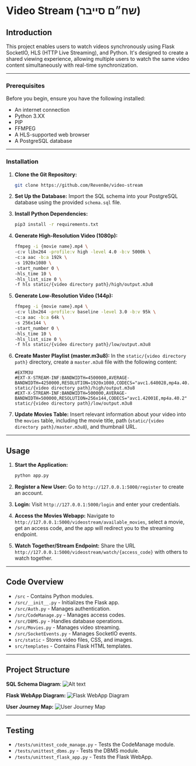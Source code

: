# Video Stream (שח״ם סייבר)

## Introduction

This project enables users to watch videos synchronously using Flask SocketIO, HLS (HTTP Live Streaming), and Python. It's designed to create a shared viewing experience, allowing multiple users to watch the same video content simultaneously with real-time synchronization.

---
### Prerequisites

Before you begin, ensure you have the following installed:
- An internet connection
- Python 3.XX
- PIP
- FFMPEG
- A HLS-supported web browser
- A PostgreSQL database

---
### Installation

1. **Clone the Git Repository:**
   ```bash
   git clone https://github.com/Reven8e/video-stream
   ```

2. **Set Up the Database:**
   Import the SQL schema into your PostgreSQL database using the provided `schema.sql` file.

3. **Install Python Dependencies:**
   ```bash
   pip3 install -r requirements.txt
   ```

4. **Generate High-Resolution Video (1080p):**
   ```bash
   ffmpeg -i {movie name}.mp4 \
   -c:v libx264 -profile:v high -level 4.0 -b:v 5000k \
   -c:a aac -b:a 192k \
   -s 1920x1080 \
   -start_number 0 \
   -hls_time 10 \
   -hls_list_size 0 \
   -f hls static/{video directory path}/high/output.m3u8
   ```

5. **Generate Low-Resolution Video (144p):**
   ```bash
   ffmpeg -i {movie name}.mp4 \
   -c:v libx264 -profile:v baseline -level 3.0 -b:v 95k \
   -c:a aac -b:a 64k \
   -s 256x144 \
   -start_number 0 \
   -hls_time 10 \
   -hls_list_size 0 \
   -f hls static/{video directory path}/low/output.m3u8
   ```

6. **Create Master Playlist (master.m3u8):**
   In the `static/{video directory path}` directory, create a `master.m3u8` file with the following content:
   ```
   #EXTM3U
   #EXT-X-STREAM-INF:BANDWIDTH=4500000,AVERAGE-BANDWIDTH=4250000,RESOLUTION=1920x1080,CODECS="avc1.640028,mp4a.40.2"
   static/{video directory path}/high/output.m3u8
   #EXT-X-STREAM-INF:BANDWIDTH=500000,AVERAGE-BANDWIDTH=500000,RESOLUTION=256x144,CODECS="avc1.42001E,mp4a.40.2"
   static/{video directory path}/low/output.m3u8
   ```

7. **Update Movies Table:**
   Insert relevant information about your video into the `movies` table, including the movie title, path (`static/{video directory path}/master.m3u8`), and thumbnail URL.

---
## Usage

1. **Start the Application:**
   ```bash
   python app.py
   ```

2. **Register a New User:**
   Go to `http://127.0.0.1:5000/register` to create an account.

3. **Login:**
   Visit `http://127.0.0.1:5000/login` and enter your credentials.

4. **Access the Movies Webapp:**
   Navigate to `http://127.0.0.1:5000/videostream/available_movies`, select a movie, get an access code, and the app will redirect you to the streaming endpoint.

5. **Watch Together/Stream Endpoint:**
   Share the URL `http://127.0.0.1:5000/videostream/watch/{access_code}` with others to watch together.

---
## Code Overview

- `/src` - Contains Python modules.
- `/src/__init__.py` - Initializes the Flask app.
- `/src/Auth.py` - Manages authentication.
- `/src/CodeManage.py` - Manages access codes.
- `/src/DBMS.py` - Handles database operations.
- `/src/Movies.py` - Manages video streaming.
- `/src/SocketEvents.py` - Manages SocketIO events.
- `src/static` - Stores video files, CSS, and images.
- `src/templates` - Contains Flask HTML templates.

---
## Project Structure

**SQL Schema Diagram**:
![Alt text](https://i.ibb.co/fSXrsz3/Screenshot-2024-01-07-at-14-33-49.png)

**Flask WebApp Diagram:**
![Flask WebApp Diagram](https://i.ibb.co/rxMDqhY/ZLJDRjim3-Bxx-ANHqi-RQ77-Nq-O-j-CDs27-Oe-TWj-WC7-AZCF5f-WIHpf-ODU-V9-Sgf4-NO0j1q-KYFtxyzvqe19t6e-R83.png)

**User Journey Map:**
![User Journey Map](https://i.ibb.co/3WxpsY2/Copy-of-Customer-Journey-Map.png)

---
## Testing

- `/tests/unittest_code_manage.py` - Tests the CodeManage module.
- `/tests/unittest_dbms.py` - Tests the DBMS module.
- `/tests/unittest_flask_app.py` - Tests the Flask WebApp.
